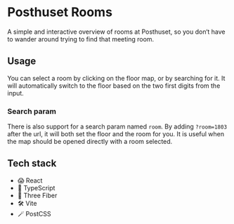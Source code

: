 # Posthuset Rooms
A simple and interactive overview of rooms at Posthuset, so you don‘t have to wander around trying to find that meeting room.

## Usage
You can select a room by clicking on the floor map, or by searching for it. It will automatically switch to the floor based on the two first digits from the input.

### Search param
There is also support for a search param named `room`.
By adding `?room=1803` after the url, it will both set the floor and the room for you. It is useful when the map should be opened directly with a room selected.

## Tech stack
- 😱 React
- 🦺 TypeScript
- 🧩 Three Fiber
- 🛠️ Vite
- 🪄 PostCSS
